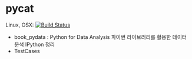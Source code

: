 pycat
=====

Linux, OSX: [![Build Status](https://api.travis-ci.org/wookay/pycat.svg?branch=master)](https://travis-ci.org/wookay/pycat)


 * book_pydata : Python for Data Analysis 파이썬 라이브러리를 활용한 데이터 분석 IPython 정리
 * TestCases
